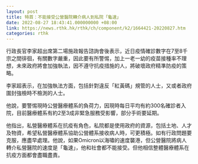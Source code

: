 ```yaml
---
layout: post
title: 特首：不能接受公營醫院轉介病人到私院「龜速」
date: 2022-08-27 18:43:41.000000000 +08:00
link: https://news.rthk.hk/rthk/ch/component/k2/1664421-20220827.htm
categories: rthk
---
```


行政長官李家超出席第二場施政報告諮詢會後表示，近日疫情確診數字在7至8千宗之間徘徊，有關數字嚴重，因此要有所警惕，加上一老一幼的疫苗接種率不理想，未來政府將會加強執法，因不遵守抗疫措施的人，將破壞政府精準防疫的策略。

李家超表示，在加強執法方面，包括針對違反「紅黃碼」規管的人士，又或者政府圍封強檢時不檢測的人士。

他說，要警惕現時公營醫療體系的負荷力，因現時每日平均有約300名確診者入院，目前醫療體系有約2至3成非緊急服務受影響，部分手術要延期。

他指出，私營醫療體系在抗疫有角色，私院都是使用政府的資源，包括土地、人才及物資，希望私營醫療體系協助公營體系接收病人時，可更積極。如有行政問題要克服，應盡早處理。他說，如果Omicron以海嘯的速度襲港，但公營醫院將病人轉介私營醫院的速度是「龜速」，他和社會都不能接受。但他相信整體醫療體系在抗疫方面都會盡職盡責。
